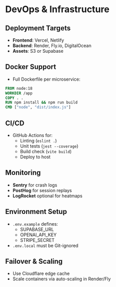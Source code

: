 
# DevOps & Infrastructure

## Deployment Targets
- **Frontend**: Vercel, Netlify
- **Backend**: Render, Fly.io, DigitalOcean
- **Assets**: S3 or Supabase

## Docker Support
- Full Dockerfile per microservice:
```dockerfile
FROM node:18
WORKDIR /app
COPY . .
RUN npm install && npm run build
CMD ["node", "dist/index.js"]
```

## CI/CD
- GitHub Actions for:
  - Linting (`eslint .`)
  - Unit tests (`jest --coverage`)
  - Build check (`vite build`)
  - Deploy to host

## Monitoring
- **Sentry** for crash logs
- **PostHog** for session replays
- **LogRocket** optional for heatmaps

## Environment Setup
- `.env.example` defines:
  - SUPABASE_URL
  - OPENAI_API_KEY
  - STRIPE_SECRET
- `.env.local` must be Git-ignored

## Failover & Scaling
- Use Cloudflare edge cache
- Scale containers via auto-scaling in Render/Fly
